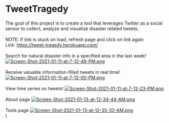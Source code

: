 # TweetTragedy

The goal of this project is to create a tool that leverages Twitter as a social sensor to collect, analyze and visualize disaster related tweets.
\
\
NOTE: If link is stuck on load, refresh page and click on link again
\
Link: https://tweet-tragedy.herokuapp.com/
\
\
Search for natural disaster info in a specified area in the last week!
[![Screen-Shot-2021-01-11-at-7-12-48-PM.png](https://i.postimg.cc/CxT2v866/Screen-Shot-2021-01-11-at-7-12-48-PM.png)](https://postimg.cc/Vdg4vJwj)
\
\
Receive valuable information-filled tweets in real time!
[![Screen-Shot-2021-01-11-at-7-12-00-PM.png](https://i.postimg.cc/wT0VNmYm/Screen-Shot-2021-01-11-at-7-12-00-PM.png)](https://postimg.cc/kBRK3D4J)
\
\
View time series on tweets!
[![Screen-Shot-2021-01-11-at-7-12-23-PM.png](https://i.postimg.cc/P5d5gCC2/Screen-Shot-2021-01-11-at-7-12-23-PM.png)](https://postimg.cc/sv0zSD9h)
\
\
About page
[![Screen-Shot-2021-01-13-at-12-34-44-AM.png](https://i.postimg.cc/5NRk0RwF/Screen-Shot-2021-01-13-at-12-34-44-AM.png)](https://postimg.cc/PP1MVKVt)
\
\
Tools page
[![Screen-Shot-2021-01-13-at-12-35-32-AM.png](https://i.postimg.cc/fyFjw16z/Screen-Shot-2021-01-13-at-12-35-32-AM.png)](https://postimg.cc/K3PgfpGw)
\
\
